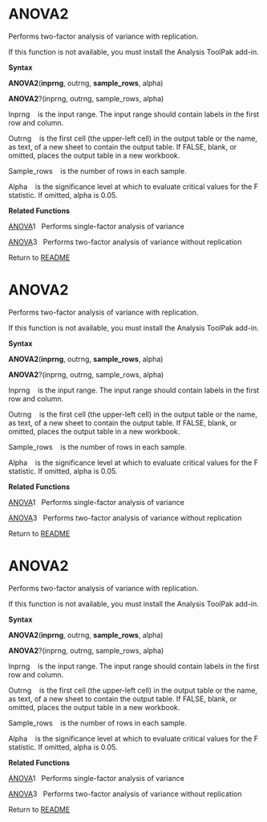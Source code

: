 # ANOVA2

Performs two-factor analysis of variance with replication.

If this function is not available, you must install the Analysis ToolPak
add-in.

**Syntax**

**ANOVA2**(**inprng**, outrng, **sample\_rows**, alpha)

**ANOVA2**?(inprng, outrng, sample\_rows, alpha)

Inprng&nbsp;&nbsp;&nbsp;&nbsp;is the input range. The input range should
contain labels in the first row and column.

Outrng&nbsp;&nbsp;&nbsp;&nbsp;is the first cell (the upper-left cell) in
the output table or the name, as text, of a new sheet to contain the
output table. If FALSE, blank, or omitted, places the output table in a
new workbook.

Sample\_rows&nbsp;&nbsp;&nbsp;&nbsp;is the number of rows in each
sample.

Alpha&nbsp;&nbsp;&nbsp;&nbsp;is the significance level at which to
evaluate critical values for the F statistic. If omitted, alpha is 0.05.

**Related Functions**

[ANOVA](ANOVA.md)1&nbsp;&nbsp;&nbsp;Performs single-factor analysis of variance

[ANOVA](ANOVA.md)3&nbsp;&nbsp;&nbsp;Performs two-factor analysis of variance without
replication



Return to [README](README.md#A)

# ANOVA2

Performs two-factor analysis of variance with replication.

If this function is not available, you must install the Analysis ToolPak
add-in.

**Syntax**

**ANOVA2**(**inprng**, outrng, **sample\_rows**, alpha)

**ANOVA2**?(inprng, outrng, sample\_rows, alpha)

Inprng&nbsp;&nbsp;&nbsp;&nbsp;is the input range. The input range should
contain labels in the first row and column.

Outrng&nbsp;&nbsp;&nbsp;&nbsp;is the first cell (the upper-left cell) in
the output table or the name, as text, of a new sheet to contain the
output table. If FALSE, blank, or omitted, places the output table in a
new workbook.

Sample\_rows&nbsp;&nbsp;&nbsp;&nbsp;is the number of rows in each
sample.

Alpha&nbsp;&nbsp;&nbsp;&nbsp;is the significance level at which to
evaluate critical values for the F statistic. If omitted, alpha is 0.05.

**Related Functions**

[ANOVA](ANOVA.md)1&nbsp;&nbsp;&nbsp;Performs single-factor analysis of variance

[ANOVA](ANOVA.md)3&nbsp;&nbsp;&nbsp;Performs two-factor analysis of variance without
replication



Return to [README](README.md#A)

# ANOVA2

Performs two-factor analysis of variance with replication.

If this function is not available, you must install the Analysis ToolPak
add-in.

**Syntax**

**ANOVA2**(**inprng**, outrng, **sample\_rows**, alpha)

**ANOVA2**?(inprng, outrng, sample\_rows, alpha)

Inprng&nbsp;&nbsp;&nbsp;&nbsp;is the input range. The input range should
contain labels in the first row and column.

Outrng&nbsp;&nbsp;&nbsp;&nbsp;is the first cell (the upper-left cell) in
the output table or the name, as text, of a new sheet to contain the
output table. If FALSE, blank, or omitted, places the output table in a
new workbook.

Sample\_rows&nbsp;&nbsp;&nbsp;&nbsp;is the number of rows in each
sample.

Alpha&nbsp;&nbsp;&nbsp;&nbsp;is the significance level at which to
evaluate critical values for the F statistic. If omitted, alpha is 0.05.

**Related Functions**

[ANOVA](ANOVA.md)1&nbsp;&nbsp;&nbsp;Performs single-factor analysis of variance

[ANOVA](ANOVA.md)3&nbsp;&nbsp;&nbsp;Performs two-factor analysis of variance without
replication



Return to [README](README.md#A)

